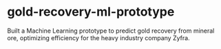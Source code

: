 # gold-recovery-ml-prototype
Built a Machine Learning prototype to predict gold recovery from mineral ore, optimizing efficiency for the heavy industry company Zyfra.
